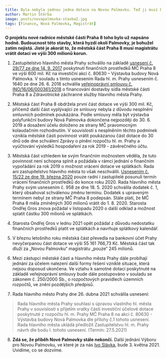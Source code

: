 ```yaml
---
title: Byla nebyla jednou jedna dotace na Novou Palmovku. Teď ji musí Praha 8 vrátit!
author: Martin Štěrba
image: posts/novapalmovka-stavba2.jpg
tags: [Finance, Nová Palmovka, Magistrát]
---
```


**O projektu nové radnice městské části Praha 8 toho bylo už napsáno hodně. Budoucnost této stavby, která hyzdí okolí Palmovky, je bohužel zatím nejistá. Jisté je akorát to, že městská část Praha 8 musí magistrátu vrátit dotaci ve výši 300 milionů korun.**

1. Zastupitelstvo hlavního města Prahy schválilo na základě [usnesení č. 29/77 ze dne 14. 9. 2017](https://palmovkated.cz/Upload/1/3b-usneseni-zastupitelstva-hmp-pdf-ebook-usneseni-c29_77-verze-12-verejne.pdf) poskytnutí finančních prostředků MČ Praha 8 ve výši 600 mil. Kč na investiční akci č. 80630 – Výstavba budovy Nová Palmovka. V souladu s tímto usnesením Rada hl. m. Prahy usnesením č. 1640 ze dne 26. 6. 2018 schválila [veřejnoprávní smlouvu č. INO/16/06/000361/2018](https://smlouvy.gov.cz/smlouva/6158251) o financování dostavby sídla městské části Praha 8 a Zdravotnické záchranné služby hlavního města Prahy. 

2. Městská část Praha 8 obdržela první část dotace ve výši 300 mil. Kč, přičemž další část vyplývající ze smlouvy nebyla z důvodu nesplnění smluvních podmínek poukázána. Podle smlouvy měla být výstavba polyfunkční budovy Nová Palmovka dokončena nejpozději do 30. 6. 2019 a dosažení účelu doloženo ze strany MČ pravomocným kolaudačním rozhodnutím. V souvislosti s nesplněním těchto podmínek vznikla městské části povinnost vrátit poukázanou část dotace do 30 dnů ode dne schválení Zprávy o plnění rozpočtu hl. m. Prahy a vyúčtování výsledků hospodaření za rok 2019 - závěrečného účtu. 

3. Městská část vzhledem ke svým finančním možnostem věděla, že tuto povinnost není schopna splnit a požádala v rámci jednání o finančním vypořádání za rok 2019 o možnost vrácení dotace ve splátkách. Rada ani zastupitelstvo hlavního města to však neschválili. [Usnesením č. 15/22 ze dne 19. března 2020](https://www.praha.eu/public/df/b3/94/3116499_1070989_zps200319.pdf) pouze radní i zastupitelé posunuli termín vrácení finančních prostředků do konce roku 2020. Rada hlavního města Prahy svým usnesením č. 958 ze dne 18. 5. 2020 schválila dodatek č. 1, který obsahoval schválenou změnu termínu. Dodatek s upraveným termínem nebyl ze strany MČ Praha 8 podepsán. Stále platí, že MČ Praha 8 měla zmíněných 300 milionů vrátit do 1. 8. 2020. Starosta Ondřej Gros znova požádal v listopadu 2020 o další odklad a možnost splatit částku 300 milionů ve splátkách. 

4. Starosta Ondřej Gros v lednu 2021 opět požádal z důvodu nedostatku finančních prostředků platit ve splátkách a navrhuje splátkový kalendář. 

5. V březnu letošního roku městská část převedla na bankovní účet Prahy nevyčerpanou část dotace ve výši 55 161 766,73 Kč. Městská část tak dluží za „Novou Palmovku“ magistrátu „pouze“ 245 milionů.

6. Mezi zástupci městské části a hlavního města Prahy dále probíhají jednání za účelem nalezení další formy řešení vzniklé situace, která nejsou doposud ukončena. Ve vztahu k samotné dotaci poskytnuté na základě veřejnoprávní smlouvy bude dále postupováno v souladu se zákonem č. 250/2000 Sb., o rozpočtových pravidlech územních rozpočtů, ve znění pozdějších předpisů.

7. Rada hlavního město Prahy dne 26. dubna 2021 schválila usnesení:
>Rada hlavního města Prahy souhlasí s úpravou vlastního hl. města Prahy v souvislosti s přijetím vratky části investiční účelové dotace poskytnuté z rozpočtu hl. m. Prahy MČ Praha 8 na akci č. 80630 - Výstavba budovy Nová Palmovka dle přílohy č.1 tohoto usnesení. Rada hlavního města ukládá předložit Zastupitelstvu hl. m. Prahy návrh dle bodu I. tohoto usnesení. (Termín: 27.5.2021)

8. **Zdá se, že příběh Nové Palmovky stále nekončí.** Další jednání Výboru pro Novou Palmovku, ve které je za nás [Ivo Slávka](https://praha8.pirati.cz/lide/ivo-slavka.html), bude 3. května 2021. Uvidíme, co se dozvíme. 
